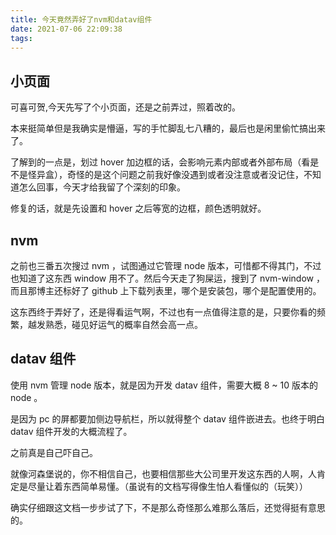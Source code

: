 ```yaml
---
title: 今天竟然弄好了nvm和datav组件
date: 2021-07-06 22:09:38
tags:
---
```


## 小页面

可喜可贺,今天先写了个小页面，还是之前弄过，照着改的。

本来挺简单但是我确实是懵逼，写的手忙脚乱七八糟的，最后也是闲里偷忙搞出来了。

了解到的一点是，划过 hover 加边框的话，会影响元素内部或者外部布局（看是不是怪异盒），奇怪的是这个问题之前我好像没遇到或者没注意或者没记住，不知道怎么回事，今天才给我留了个深刻的印象。

修复的话，就是先设置和 hover 之后等宽的边框，颜色透明就好。

<!-- more -->

## nvm

之前也三番五次搜过 nvm ，试图通过它管理 node 版本，可惜都不得其门，不过也知道了这东西 window 用不了。然后今天走了狗屎运，搜到了 nvm-window ，而且那博主还标好了 github 上下载列表里，哪个是安装包，哪个是配置使用的。

这东西终于弄好了，还是得看运气啊，不过也有一点值得注意的是，只要你看的频繁，越发熟悉，碰见好运气的概率自然会高一点。

## datav 组件

使用 nvm 管理 node 版本，就是因为开发 datav 组件，需要大概 8 ~ 10 版本的 node 。

是因为 pc 的屏都要加侧边导航栏，所以就得整个 datav 组件嵌进去。也终于明白 datav 组件开发的大概流程了。

之前真是自己吓自己。

就像河森堡说的，你不相信自己，也要相信那些大公司里开发这东西的人啊，人肯定是尽量让着东西简单易懂。（虽说有的文档写得像生怕人看懂似的（玩笑））

确实仔细跟这文档一步步试了下，不是那么奇怪那么难那么落后，还觉得挺有意思的。
